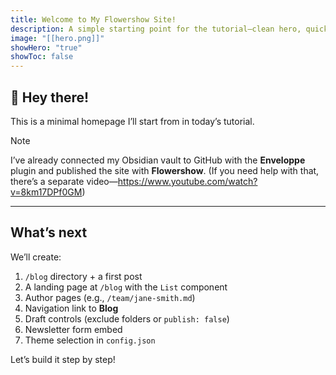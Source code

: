 ```yaml
---
title: Welcome to My Flowershow Site!
description: A simple starting point for the tutorial—clean hero, quick links, and a placeholder for latest posts.
image: "[[hero.png]]"
showHero: "true"
showToc: false
---
```

## 👋 Hey there!

This is a minimal homepage I’ll start from in today’s tutorial.  

> [!note]
> I’ve already connected my Obsidian vault to GitHub with the **Enveloppe** plugin and published the site with **Flowershow**. (If you need help with that, there’s a separate video—https://www.youtube.com/watch?v=8km17DPf0GM)

---

## What’s next

We’ll create:
1. `/blog` directory + a first post  
2. A landing page at `/blog` with the `List` component  
3. Author pages (e.g., `/team/jane-smith.md`)  
4. Navigation link to **Blog**  
5. Draft controls (exclude folders or `publish: false`)  
6. Newsletter form embed  
7. Theme selection in `config.json`

Let’s build it step by step!